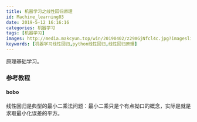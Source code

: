 ```yaml
---
title: 机器学习之线性回归原理
id: Machine_learning03
date: 2019-5-12 16:16:16
categories: 机器学习
tags: [机器学习]
images: http://media.makcyun.top/win/20190402/z29AGjNfcl4c.jpg?imageslim
keywords: [机器学习线性回归,python线性回归,线性回归原理]
---
```


原理基础学习。

<!-- more -->  

### 参考教程

#### bobo 

线性回归是典型的最小二乘法问题：最小二乘只是个有点拗口的概念，实际是就是求取最小化误差的平方。